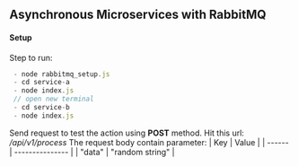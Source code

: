 ## Asynchronous Microservices with RabbitMQ

#### Setup

Step to run:
```javascript
 - node rabbitmq_setup.js
 - cd service-a
 - node index.js
 // open new terminal
 - cd service-b
 - node index.js
```

Send request to test the action using **POST** method.
Hit this url: */api/v1/process*
The request body contain parameter:
| Key    | Value           |
| ------ | --------------- |
| "data" | "random string" |
